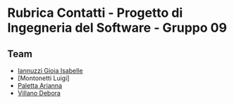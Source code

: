 # Rubrica Contatti - Progetto di Ingegneria del Software - Gruppo 09 

## Team 
- [Iannuzzi Gioia Isabelle](https://github.com/Gioia1909)
- [Montonetti Luigi]
- [Paletta Arianna](https://github.com/Ari19)
- [Villano Debora](https://github.com/deboravillano)
